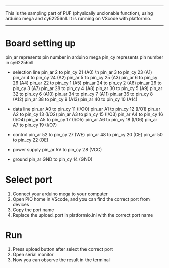 ***********************************************
This is the sampling part of PUF (physically unclonable function), using arduino mega and cy62256nll.
It is running on VScode with platformio.
***********************************************

# Board setting up
pin_ar represents pin number in arduino mega
pin_cy represents pin number in cy62256nll

- selection line
pin_ar 2 to pin_cy 21 (A0) \n
pin_ar 3 to pin_cy 23 (A1)
pin_ar 4 to pin_cy 24 (A2)
pin_ar 5 to pin_cy 25 (A3)
pin_ar 6 to pin_cy 26 (A4)
pin_ar 22 to pin_cy 1 (A5)
pin_ar 24 to pin_cy 2 (A6)
pin_ar 26 to pin_cy 3 (A7)
pin_ar 28 to pin_cy 4 (A8)
pin_ar 30 to pin_cy 5 (A9)
pin_ar 32 to pin_cy 6 (A10)
pin_ar 34 to pin_cy 7 (A11)
pin_ar 36 to pin_cy 8 (A12)
pin_ar 38 to pin_cy 9 (A13)
pin_ar 40 to pin_cy 10 (A14)

- data line
pin_ar A0 to pin_cy 11 (I/O0)
pin_ar A1 to pin_cy 12 (I/O1)
pin_ar A2 to pin_cy 13 (I/O2)
pin_ar A3 to pin_cy 15 (I/O3)
pin_ar A4 to pin_cy 16 (I/O4)
pin_ar A5 to pin_cy 17 (I/O5)
pin_ar A6 to pin_cy 18 (I/O6)
pin_ar A7 to pin_cy 19 (I/O7)

- control
pin_ar 52 to pin_cy 27 (WE)
pin_ar 48 to pin_cy 20 (CE)
pin_ar 50 to pin_cy 22 (OE)

- power supply
pin_ar 5V to pin_cy 28 (VCC)

- ground
pin_ar GND to pin_cy 14 (GND)

# Select port
1. Connect your arduino mega to your computer
2. Open PIO home in VScode, and you can find the correct port from devices
3. Copy the port name
4. Replace the upload_port in platformio.ini with the correct port name

# Run
1. Press upload button after select the correct port
2. Open serial monitor
3. Now you can observe the result in the terminal
